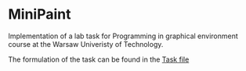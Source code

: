 # MiniPaint
Implementation of a lab task for Programming in graphical environment course at the Warsaw Univeristy of Technology.

The formulation of the task can be found in the [Task file](./Task.md)
